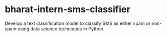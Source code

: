 # bharat-intern-sms-classifier
Develop a text classification model to classify SMS as either spam or non-spam using data science techniques in Python.
